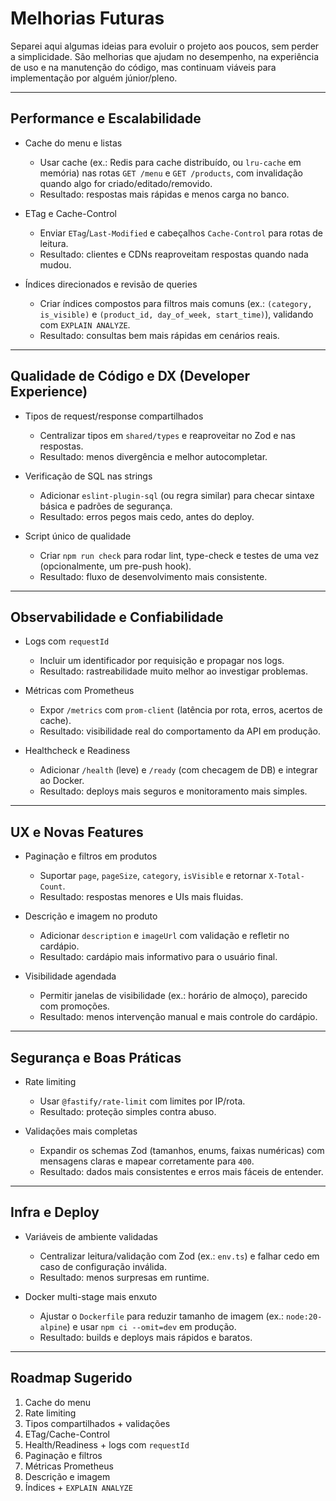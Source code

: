 # Melhorias Futuras

Separei aqui algumas ideias para evoluir o projeto aos poucos, sem perder a simplicidade. São melhorias que ajudam no desempenho, na experiência de uso e na manutenção do código, mas continuam viáveis para implementação por alguém júnior/pleno.

---

## Performance e Escalabilidade

- Cache do menu e listas
  - Usar cache (ex.: Redis para cache distribuído, ou `lru-cache` em memória) nas rotas `GET /menu` e `GET /products`, com invalidação quando algo for criado/editado/removido.
  - Resultado: respostas mais rápidas e menos carga no banco.

- ETag e Cache-Control
  - Enviar `ETag`/`Last-Modified` e cabeçalhos `Cache-Control` para rotas de leitura.
  - Resultado: clientes e CDNs reaproveitam respostas quando nada mudou.

- Índices direcionados e revisão de queries
  - Criar índices compostos para filtros mais comuns (ex.: `(category, is_visible)` e `(product_id, day_of_week, start_time)`), validando com `EXPLAIN ANALYZE`.
  - Resultado: consultas bem mais rápidas em cenários reais.

---

## Qualidade de Código e DX (Developer Experience)

- Tipos de request/response compartilhados
  - Centralizar tipos em `shared/types` e reaproveitar no Zod e nas respostas.
  - Resultado: menos divergência e melhor autocompletar.

- Verificação de SQL nas strings
  - Adicionar `eslint-plugin-sql` (ou regra similar) para checar sintaxe básica e padrões de segurança.
  - Resultado: erros pegos mais cedo, antes do deploy.

- Script único de qualidade
  - Criar `npm run check` para rodar lint, type-check e testes de uma vez (opcionalmente, um pre-push hook).
  - Resultado: fluxo de desenvolvimento mais consistente.

---

## Observabilidade e Confiabilidade

- Logs com `requestId`
  - Incluir um identificador por requisição e propagar nos logs.
  - Resultado: rastreabilidade muito melhor ao investigar problemas.

- Métricas com Prometheus
  - Expor `/metrics` com `prom-client` (latência por rota, erros, acertos de cache).
  - Resultado: visibilidade real do comportamento da API em produção.

- Healthcheck e Readiness
  - Adicionar `/health` (leve) e `/ready` (com checagem de DB) e integrar ao Docker.
  - Resultado: deploys mais seguros e monitoramento mais simples.

---

## UX e Novas Features

- Paginação e filtros em produtos
  - Suportar `page`, `pageSize`, `category`, `isVisible` e retornar `X-Total-Count`.
  - Resultado: respostas menores e UIs mais fluidas.

- Descrição e imagem no produto
  - Adicionar `description` e `imageUrl` com validação e refletir no cardápio.
  - Resultado: cardápio mais informativo para o usuário final.

- Visibilidade agendada
  - Permitir janelas de visibilidade (ex.: horário de almoço), parecido com promoções.
  - Resultado: menos intervenção manual e mais controle do cardápio.

---

## Segurança e Boas Práticas

- Rate limiting
  - Usar `@fastify/rate-limit` com limites por IP/rota.
  - Resultado: proteção simples contra abuso.

- Validações mais completas
  - Expandir os schemas Zod (tamanhos, enums, faixas numéricas) com mensagens claras e mapear corretamente para `400`.
  - Resultado: dados mais consistentes e erros mais fáceis de entender.

---

## Infra e Deploy

- Variáveis de ambiente validadas
  - Centralizar leitura/validação com Zod (ex.: `env.ts`) e falhar cedo em caso de configuração inválida.
  - Resultado: menos surpresas em runtime.

- Docker multi-stage mais enxuto
  - Ajustar o `Dockerfile` para reduzir tamanho de imagem (ex.: `node:20-alpine`) e usar `npm ci --omit=dev` em produção.
  - Resultado: builds e deploys mais rápidos e baratos.

---

## Roadmap Sugerido

1) Cache do menu
2) Rate limiting
3) Tipos compartilhados + validações
4) ETag/Cache-Control
5) Health/Readiness + logs com `requestId`
6) Paginação e filtros
7) Métricas Prometheus
8) Descrição e imagem
9) Índices + `EXPLAIN ANALYZE`

